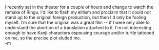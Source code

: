 I recently sat in the theater for a couple of hours and change to watch the remake of Ringu.  I'd like to flash my elitism and proclaim that it could not stand up to the original foreign production, but then I'd only be fooling myself.  I'm sure that the original was a great film -- if I were only able to understand the abortion of a translation attached to it.  I'm not interesting enough to have Kanji characters espousing courage and/or turtle tattooed on me, so the precise plot eluded me.<br/>
-m
